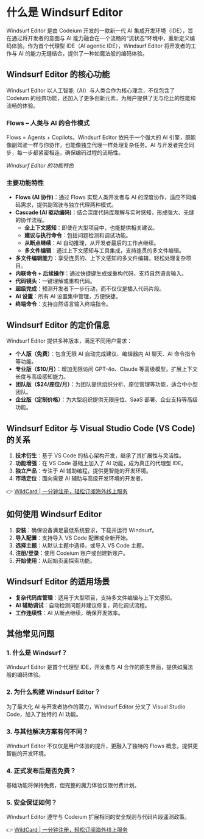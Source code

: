 # 什么是 Windsurf Editor

Windsurf Editor 是由 Codeium 开发的一款新一代 AI 集成开发环境（IDE），旨在通过将开发者的意图与 AI 能力融合在一个流畅的“流状态”环境中，重新定义编码体验。作为首个代理型 IDE（AI agentic IDE），Windsurf Editor 将开发者的工作与 AI 的能力无缝结合，提供了一种如魔法般的编码体验。

## Windsurf Editor 的核心功能

Windsurf Editor 以人工智能（AI）与人类合作为核心理念，不仅包含了 Codeium 的经典功能，还加入了更多创新元素，为用户提供了无与伦比的性能和流畅的体验。

### Flows – 人类与 AI 的合作模式  
Flows = Agents + Copilots。Windsurf Editor 依托于一个强大的 AI 引擎，既能像副驾驶一样与你协作，也能像独立代理一样处理复杂任务。AI 与开发者完全同步，每一步都紧密相连，确保编码过程的流畅性。

  
*Windsurf Editor 的功能特色*

### 主要功能特性
- **Flows (AI 协作)**：通过 Flows 实现人类开发者与 AI 的深度协作，适应不同编码需求，提供副驾驶与独立代理两种模式。
- **Cascade (AI 驱动编码)**：结合深度代码库理解与实时感知，形成强大、无缝的协作流程。
  - **全上下文感知**：即使在大型项目中，也能提供相关建议。
  - **建议与执行命令**：包括问题检测和调试功能。
  - **从断点继续**：AI 自动推理，从开发者最后的工作点继续。
  - **多文件编辑**：通过上下文感知与工具集成，支持连贯的多文件编辑。
- **多文件编辑能力**：享受连贯的、上下文感知的多文件编辑，轻松处理复杂项目。
- **内联命令 + 后续操作**：通过快捷键生成或重构代码，支持自然语言输入。
- **代码镜头**：一键理解或重构代码。
- **超级完成**：预测开发者下一步行动，而不仅仅是插入代码片段。
- **AI 设置**：所有 AI 设置集中管理，方便快捷。
- **终端命令**：支持自然语言输入终端指令。

## Windsurf Editor 的定价信息

Windsurf Editor 提供多种版本，满足不同用户需求：

- **个人版（免费）**：包含无限 AI 自动完成建议、编辑器内 AI 聊天、AI 命令指令等功能。
- **专业版（$10/月）**：增加无限访问 GPT-4o、Claude 等高级模型，扩展上下文长度与高级感知能力。
- **团队版（$24/座位/月）**：为团队提供组织分析、座位管理等功能，适合中小型团队。
- **企业版（定制价格）**：为大型组织提供无限座位、SaaS 部署、企业支持等高级功能。

## Windsurf Editor 与 Visual Studio Code (VS Code) 的关系

1. **技术衍生**：基于 VS Code 的核心架构开发，继承了其扩展性与灵活性。
2. **功能增强**：在 VS Code 基础上加入了 AI 功能，成为真正的代理型 IDE。
3. **独立产品**：专注于 AI 辅助编程，提供更智能的开发环境。
4. **市场定位**：面向需要 AI 辅助与高级开发环境的开发者。

👉 [WildCard | 一分钟注册，轻松订阅海外线上服务](https://bbtdd.com/WildCard)

## 如何使用 Windsurf Editor

1. **安装**：确保设备满足最低系统要求，下载并运行 Windsurf。
2. **导入配置**：支持导入 VS Code 配置或全新开始。
3. **选择主题**：从默认主题中选择，或导入 VS Code 主题。
4. **注册/登录**：使用 Codeium 账户或创建新账户。
5. **开始使用**：从起始页面探索功能。

## Windsurf Editor 的适用场景

- **复杂代码库管理**：适用于大型项目，支持多文件编辑与上下文感知。
- **AI 辅助调试**：自动检测问题并建议修复，简化调试流程。
- **工作连续性**：AI 从断点继续，确保开发效率。

## 其他常见问题

### 1. 什么是 Windsurf？

Windsurf Editor 是首个代理型 IDE，开发者与 AI 合作的原生界面，提供如魔法般的编码体验。

### 2. 为什么构建 Windsurf Editor？

为了最大化 AI 与开发者协作的潜力，Windsurf Editor 分叉了 Visual Studio Code，加入了独特的 AI 功能。

### 3. 与其他解决方案有何不同？

Windsurf Editor 不仅仅是用户体验的提升，更融入了独特的 Flows 概念，提供更智能的开发环境。

### 4. 正式发布后是否免费？

基础功能将保持免费，但完整的魔力体验仅限付费计划。

### 5. 安全保证如何？

Windsurf Editor 遵守与 Codeium 扩展相同的安全规则与代码片段遥测政策。

👉 [WildCard | 一分钟注册，轻松订阅海外线上服务](https://bbtdd.com/WildCard)